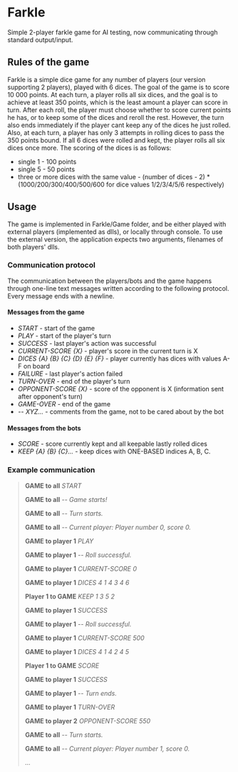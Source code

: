 # Farkle
Simple 2-player farkle game for AI testing, now communicating through standard output/input.

## Rules of the game
Farkle is a simple dice game for any number of players (our version supporting 2 players), played with 6 dices.
The goal of the game is to score 10 000 points. At each turn, a player rolls all six dices, and the goal is to achieve at least 350 points, which is the least amount a player can score in turn. After each roll, the player must choose whether to score current points he has, or to keep some of the dices and reroll the rest. However, the turn also ends immediately if the player cant keep any of the dices he just rolled. Also, at each turn, a player has only 3 attempts in rolling dices to pass the 350 points bound. If all 6 dices were rolled and kept, the player rolls all six dices once more.
The scoring of the dices is as follows:
* single 1 - 100 points  
* single 5 - 50 points
* three or more dices with the same value - (number of dices - 2) * (1000/200/300/400/500/600 for dice values 1/2/3/4/5/6 respectively)

## Usage
The game is implemented in Farkle/Game folder, and be either played with external players (implemented as dlls), or locally through console. To use the external version, the application expects two arguments, filenames of both players' dlls.

### Communication protocol
 The communication between the players/bots and the game happens through one-line text messages written according to the following protocol. Every message ends with a newline.
#### Messages from the game
* *START* - start of the game
* *PLAY* - start of the player's turn
* *SUCCESS* - last player's action was successful
* *CURRENT-SCORE {X}* - player's score in the current turn is X
* *DICES {A} {B} {C} {D} {E} {F}* - player currently has dices with values A-F on board
* *FAILURE* - last player's action failed
* *TURN-OVER* - end of the player's turn
* *OPPONENT-SCORE {X}* - score of the opponent is X (information sent after opponent's turn)
* *GAME-OVER* - end of the game
* *-- XYZ...* - comments from the game, not to be cared about by the bot
#### Messages from the bots
* *SCORE* - score currently kept and all keepable lastly rolled dices
* *KEEP {A} {B} {C}...* - keep dices with ONE-BASED indices A, B, C.   

### Example communication
> **GAME to all**         *START*
>
> **GAME to all**         *-- Game starts!*
>
> **GAME to all**         *-- Turn starts.*
>
> **GAME to all**         *-- Current player: Player number 0, score 0.*
>
> **GAME to player 1**    *PLAY*
>
> **GAME to player 1**    *-- Roll successful.*
>
> **GAME to player 1**    *CURRENT-SCORE 0*
>
> **GAME to player 1**    *DICES 4 1 4 3 4 6*
>
> **Player 1 to GAME**    *KEEP 1 3 5 2*
>
> **GAME to player 1**    *SUCCESS*
>
> **GAME to player 1**    *-- Roll successful.*
>
> **GAME to player 1**    *CURRENT-SCORE 500*
>
> **GAME to player 1**    *DICES 4 1 4 2 4 5*
>
> **Player 1 to GAME**    *SCORE*
>
> **GAME to player 1**    *SUCCESS*
>
> **GAME to player 1**    *-- Turn ends.*
>
> **GAME to player 1**    *TURN-OVER*
>
> **GAME to player 2**    *OPPONENT-SCORE 550*
>
> **GAME to all**         *-- Turn starts.*
>
> **GAME to all**         *-- Current player: Player number 1, score 0.*
>
> *...*

